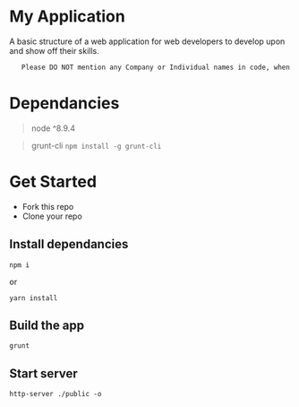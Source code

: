 # My Application

A basic structure of a web application for web developers to develop upon and show off their skills.

```html
   Please DO NOT mention any Company or Individual names in code, when forking, committing, branching, developing or completing the test.  
```

# Dependancies
> node ^8.9.4

> grunt-cli ```npm install -g grunt-cli```

# Get Started

- Fork this repo
- Clone your repo

## Install dependancies
```
npm i
``` 
or 
```
yarn install
```

## Build the app
```
grunt
```

## Start server
```
http-server ./public -o
```